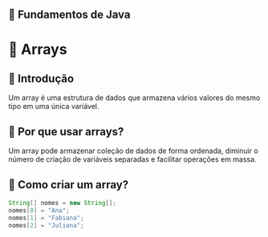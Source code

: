 ## 📂 Fundamentos de Java

# 📝 Arrays
## 📌 Introdução
Um array é uma estrutura de dados que armazena vários valores do mesmo tipo em uma única variável.

## 🧠 Por que usar arrays?
Um array pode armazenar coleção de dados de forma ordenada, diminuir o número de criação de variáveis separadas e facilitar operações em massa.

## 📌 Como criar um array?
```java
String[] nomes = new String[];
nomes[0] = "Ana";
nomes[1] = "Fabiana";
nomes[2] = "Juliana";

```
